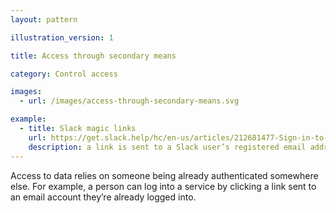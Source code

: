 ```yaml
---
layout: pattern

illustration_version: 1

title: Access through secondary means

category: Control access

images:
  - url: /images/access-through-secondary-means.svg

example:
  - title: Slack magic links
    url: https://get.slack.help/hc/en-us/articles/212681477-Sign-in-to-Slack
    description: a link is sent to a Slack user’s registered email address, allowing them to log into the service without a password
---
```


Access to data relies on someone being already authenticated somewhere else. 
For example, a person can log into a service by clicking a link sent to an email account they’re already logged into.

